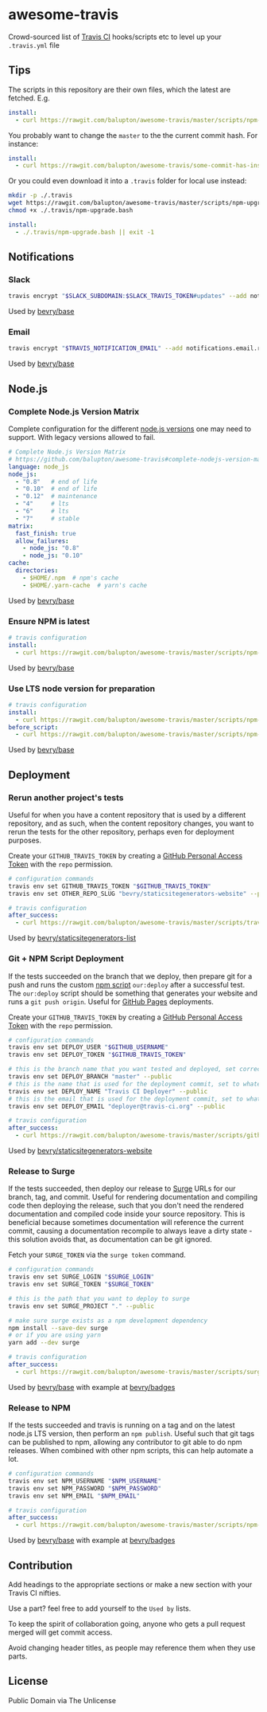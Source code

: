# awesome-travis

Crowd-sourced list of [Travis CI](https://travis-ci.org) hooks/scripts etc to level up your `.travis.yml` file

## Tips

The scripts in this repository are their own files, which the latest are fetched. E.g.

``` yaml
install:
  - curl https://rawgit.com/balupton/awesome-travis/master/scripts/npm-upgrade.bash | bash || exit -1
```

You probably want to change the `master` to the the current commit hash. For instance:

``` yaml
install:
  - curl https://rawgit.com/balupton/awesome-travis/some-commit-has-instead/scripts/npm-upgrade.bash | bash || exit -1
```

Or you could even download it into a `.travis` folder for local use instead:

``` bash
mkdir -p ./.travis
wget https://rawgit.com/balupton/awesome-travis/master/scripts/npm-upgrade.bash ./.travis/npm-upgrade.bash
chmod +x ./.travis/npm-upgrade.bash
```

``` yaml
install:
  - ./.travis/npm-upgrade.bash || exit -1
```


## Notifications

### Slack

``` bash
travis encrypt "$SLACK_SUBDOMAIN:$SLACK_TRAVIS_TOKEN#updates" --add notifications.slack
```

Used by [bevry/base](https://github.com/bevry/base)


### Email

``` bash
travis encrypt "$TRAVIS_NOTIFICATION_EMAIL" --add notifications.email.recipients
```

Used by [bevry/base](https://github.com/bevry/base)


## Node.js

### Complete Node.js Version Matrix

Complete configuration for the different [node.js versions](https://github.com/nodejs/LTS) one may need to support. With legacy versions allowed to fail.

``` yaml
# Complete Node.js Version Matrix
# https://github.com/balupton/awesome-travis#complete-nodejs-version-matrix
language: node_js
node_js:
  - "0.8"   # end of life
  - "0.10"  # end of life
  - "0.12"  # maintenance
  - "4"     # lts
  - "6"     # lts
  - "7"     # stable
matrix:
  fast_finish: true
  allow_failures:
    - node_js: "0.8"
    - node_js: "0.10"
cache:
  directories:
    - $HOME/.npm  # npm's cache
    - $HOME/.yarn-cache  # yarn's cache
```

Used by [bevry/base](https://github.com/bevry/base)


### Ensure NPM is latest

``` yaml
# travis configuration
install:
  - curl https://rawgit.com/balupton/awesome-travis/master/scripts/npm-upgrade.bash | bash || exit -1
```

Used by [bevry/base](https://github.com/bevry/base)


### Use LTS node version for preparation

``` yaml
# travis configuration
install:
  - curl https://rawgit.com/balupton/awesome-travis/master/scripts/npm-install.bash | bash || exit -1
before_script:
  - curl https://rawgit.com/balupton/awesome-travis/master/scripts/npm-verify.bash | bash || exit -1
```

Used by [bevry/base](https://github.com/bevry/base)


## Deployment

### Rerun another project's tests

Useful for when you have a content repository that is used by a different repository, and as such, when the content repository changes, you want to rerun the tests for the other repository, perhaps even for deployment purposes.

Create your `GITHUB_TRAVIS_TOKEN` by creating a [GitHub Personal Access Token](https://help.github.com/articles/creating-an-access-token-for-command-line-use/) with the `repo` permission.

``` bash
# configuration commands
travis env set GITHUB_TRAVIS_TOKEN "$GITHUB_TRAVIS_TOKEN"
travis env set OTHER_REPO_SLUG "bevry/staticsitegenerators-website" --private
```

``` yaml
# travis configuration
after_success:
  - curl https://rawgit.com/balupton/awesome-travis/master/scripts/travis-another.bash | bash || exit -1
```

Used by [bevry/staticsitegenerators-list](https://github.com/bevry/staticsitegenerators-list)


### Git + NPM Script Deployment

If the tests succeeded on the branch that we deploy, then prepare git for a push and runs the custom [npm script](https://docs.npmjs.com/misc/scripts) `our:deploy` after a successful test. The `our:deploy` script should be something that generates your website and runs a `git push origin`. Useful for [GitHub Pages](https://pages.github.com) deployments.

Create your `GITHUB_TRAVIS_TOKEN` by creating a [GitHub Personal Access Token](https://help.github.com/articles/creating-an-access-token-for-command-line-use/) with the `repo` permission.

``` bash
# configuration commands
travis env set DEPLOY_USER "$GITHUB_USERNAME"
travis env set DEPLOY_TOKEN "$GITHUB_TRAVIS_TOKEN"

# this is the branch name that you want tested and deployed, set correctly
travis env set DEPLOY_BRANCH "master" --public
# this is the name that is used for the deployment commit, set to whatever
travis env set DEPLOY_NAME "Travis CI Deployer" --public
# this is the email that is used for the deployment commit, set to whatever
travis env set DEPLOY_EMAIL "deployer@travis-ci.org" --public
```

``` yaml
# travis configuration
after_success:
  - curl https://rawgit.com/balupton/awesome-travis/master/scripts/github-pages.bash | bash || exit -1
```

Used by [bevry/staticsitegenerators-website](https://github.com/bevry/staticsitegenerators-website)


### Release to Surge

If the tests succeeded, then deploy our release to [Surge](https://surge.sh) URLs for our branch, tag, and commit. Useful for rendering documentation and compiling code then deploying the release, such that you don't need the rendered documentation and compiled code inside your source repository. This is beneficial because sometimes documentation will reference the current commit, causing a documentation recompile to always leave a dirty state - this solution avoids that, as documentation can be git ignored.

Fetch your `SURGE_TOKEN` via the `surge token` command.

``` bash
# configuration commands
travis env set SURGE_LOGIN "$SURGE_LOGIN"
travis env set SURGE_TOKEN "$SURGE_TOKEN"

# this is the path that you want to deploy to surge
travis env set SURGE_PROJECT "." --public

# make sure surge exists as a npm development dependency
npm install --save-dev surge
# or if you are using yarn
yarn add --dev surge
```

``` yaml
# travis configuration
after_success:
  - curl https://rawgit.com/balupton/awesome-travis/master/scripts/surge.bash | bash || exit -1
```

Used by [bevry/base](https://github.com/bevry/base) with example at [bevry/badges](https://github.com/bevry/badges)


### Release to NPM

If the tests succeeded and travis is running on a tag and on the latest node.js LTS version, then perform an `npm publish`. Useful such that git tags can be published to npm, allowing any contributor to git able to do npm releases. When combined with other npm scripts, this can help automate a lot.

``` bash
# configuration commands
travis env set NPM_USERNAME "$NPM_USERNAME"
travis env set NPM_PASSWORD "$NPM_PASSWORD"
travis env set NPM_EMAIL "$NPM_EMAIL"
```

``` yaml
# travis configuration
after_success:
  - curl https://rawgit.com/balupton/awesome-travis/master/scripts/npm-publish.bash | bash || exit -1
```

Used by [bevry/base](https://github.com/bevry/base) with example at [bevry/badges](https://github.com/bevry/badges)


## Contribution

Add headings to the appropriate sections or make a new section with your Travis CI nifties.

Use a part? feel free to add yourself to the `Used by` lists.

To keep the spirit of collaboration going, anyone who gets a pull request merged will get commit access.

Avoid changing header titles, as people may reference them when they use parts.


## License

Public Domain via The Unlicense
